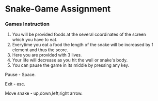 # Snake-Game Assignment

### Games Instruction

1. You will be provided foods at the several coordinates of the screen which you have to eat.
2. Everytime you eat a food the length of the snake will be increased by 1 element and thus the score.
3. Here you are provided with 3 lives. 
4. Your life will decrease as you hit the wall or snake's body.
5. You can pause the game in its middle by pressing any key.

Pause - Space.

Exit - esc.

Move snake - up,down,left,right arrow.


